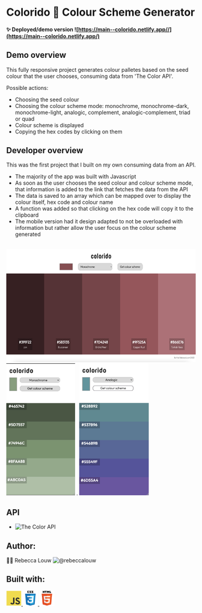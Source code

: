 # Colorido 🎨 Colour Scheme Generator

#### ✨ Deployed/demo version ![https://main--colorido.netlify.app//](https://main--colorido.netlify.app/)

## Demo overview
This fully responsive project generates colour palletes based on the seed colour that the user chooses, consuming data from 'The Color API'. 

Possible actions:
- Choosing the seed colour
- Choosing the colour scheme mode: monochrome, monochrome-dark, monochrome-light, analogic, complement, analogic-complement, triad or quad
- Colour scheme is displayed
- Copying the hex codes by clicking on them

## Developer overview
This was the first project that I built on my own consuming data from an API.
- The majority of the app was built with Javascript
- As soon as the user chooses the seed colour and colour scheme mode, that information is added to the link that fetches the data from the API
- The data is saved to an array which can be mapped over to display the colour itself, hex code and colour name
- A function was added so that clicking on the hex code will copy it to the clipboard
- The mobile version had it design adapted to not be overloaded with information but rather allow the user focus on the colour scheme generated


<br/>

<img alt="demo screenshot" src="images/colorido-screenshot1.png" height="300px"/>

<div> <img alt="demo screenshot" src="images/colorido-screenshot3.png" height="350px"/> . <img alt="demo screenshot" src="images/colorido-screenshot2.png" height="350px"/>  </div>

## API
- ![The Color API](https://www.thecolorapi.com/docs)

## Author: 
👩‍💻 Rebecca Louw ![@rebeccalouw](https://github.com/rebeccalouw)

## Built with:
<p align="left"> <a href="https://developer.mozilla.org/en-US/docs/Web/JavaScript" target="_blank" rel="noreferrer"> 
<img src="https://raw.githubusercontent.com/devicons/devicon/master/icons/javascript/javascript-original.svg" alt="javascript" width="40" height="40"/> </a> 
<a href="https://www.w3schools.com/css/" target="_blank" rel="noreferrer"> 
<img src="https://raw.githubusercontent.com/devicons/devicon/master/icons/css3/css3-original-wordmark.svg" alt="css3" width="40" height="40"/> </a> 
<a href="https://www.w3.org/html/" target="_blank" rel="noreferrer"> 
<img src="https://raw.githubusercontent.com/devicons/devicon/master/icons/html5/html5-original-wordmark.svg" alt="html5" width="40" height="40"/> </a>  
